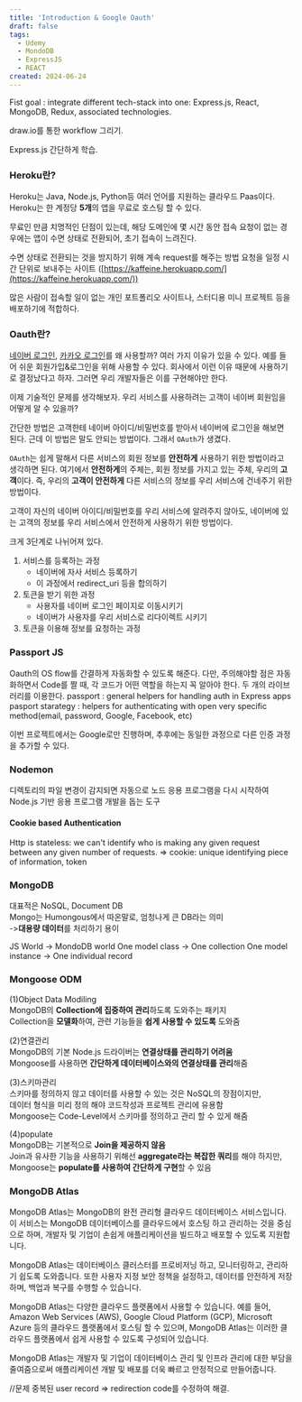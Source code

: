 ```yaml
---
title: 'Introduction & Google Oauth'
draft: false
tags:
  - Udemy
  - MondoDB
  - ExpressJS
  - REACT
created: 2024-06-24
---
```

 
Fist goal : integrate different tech-stack into one: Express.js, React, MongoDB, Redux, associated technologies.

draw.io를 통한 workflow 그리기.

Express.js 간단하게 학습.
### Heroku란?

Heroku는 Java, Node.js, Python등 여러 언어를 지원하는 클라우드 Paas이다.
Heroku는 한 계정당 **5개**의 앱을 무료로 호스팅 할 수 있다. 

무료인 만큼 치명적인 단점이 있는데, 해당 도메인에 몇 시간 동안 접속 요청이 없는 경우에는 앱이 수면 상태로 전환되어, 초기 접속이 느려진다. 

수면 상태로 전환되는 것을 방지하기 위해 계속 request를 해주는 방법
요청을 일정 시간 단위로 보내주는 사이트 ([https://kaffeine.herokuapp.com/](https://kaffeine.herokuapp.com/))

많은 사람이 접속할 일이 없는 개인 포트폴리오 사이트나, 스터디용 미니 프로젝트 등을 배포하기에 적합하다.

### Oauth란?
[네이버 로그인](https://developers.naver.com/products/login/api/), [카카오 로그인](https://developers.kakao.com/features/platform#%EC%82%AC%EC%9A%A9%EC%9E%90-%EA%B4%80%EB%A6%AC)를 왜 사용할까? 여러 가지 이유가 있을 수 있다. 예를 들어 쉬운 회원가입&로그인을 위해 사용할 수 있다. 회사에서 이런 이유 때문에 사용하기로 결정났다고 하자. 그러면 우리 개발자들은 이를 구현해야만 한다.

이제 기술적인 문제를 생각해보자. 우리 서비스를 사용하려는 고객이 네이버 회원임을 어떻게 알 수 있을까?

간단한 방법은 고객한테 네이버 아이디/비밀번호를 받아서 네이버에 로그인을 해보면 된다. 근데 이 방법은 말도 안되는 방법이다. 그래서 `OAuth`가 생겼다.

`OAuth`는 쉽게 말해서 다른 서비스의 회원 정보를 **안전하게** 사용하기 위한 방법이라고 생각하면 된다. 여기에서 **안전하게**의 주체는, 회원 정보를 가지고 있는 주체, 우리의 **고객**이다. 즉, 우리의 **고객이 안전하게** 다른 서비스의 정보를 우리 서비스에 건네주기 위한 방법이다.

고객이 자신의 네이버 아이디/비밀번호를 우리 서비스에 알려주지 않아도, 네이버에 있는 고객의 정보를 우리 서비스에서 안전하게 사용하기 위한 방법이다.

크게 3단계로 나뉘어져 있다.

1. 서비스를 등록하는 과정
    - 네이버에 자사 서비스 등록하기
    - 이 과정에서 redirect_uri 등을 합의하기
2. 토큰을 받기 위한 과정
    - 사용자를 네이버 로그인 페이지로 이동시키기
    - 네이버가 사용자를 우리 서비스로 리다이렉트 시키기
3. 토큰을 이용해 정보를 요청하는 과정

### Passport JS
Oauth의 OS flow를 간결하게 자동화할 수 있도록 해준다. 
다만, 주의해야할 점은 자동화하면서 Code를 짤 때, 각 코드가 어떤 역할을 하는지 꼭 알아야 한다. 
두 개의 라이브러리를 이용한다. 
passport :  general helpers for handling auth in Express apps
pasport starategy : helpers for authenticating with open very specific method(email, password, Google, Facebook, etc)

이번 프로젝트에서는 Google로만 진행하며, 추후에는 동일한 과정으로 다른 인증 과정을 추가할 수 있다. 

### Nodemon
디렉토리의 파일 변경이 감지되면 자동으로 노드 응용 프로그램을 다시 시작하여 Node.js 기반 응용 프로그램 개발을 돕는 도구

#### Cookie based Authentication
Http is stateless: we can't identify who is making any given request between any given number of requests.
=> cookie: unique identifying piece of information, token

### MongoDB

대표적은 NoSQL, Document DB  
Mongo는 Humongous에서 따온말로, 엄청나게 큰 DB라는 의미  
->**대용량 데이터**를 처리하기 용이

JS World -> MondoDB world
One model class -> One collection
One model instance -> One individual record

### Mongoose ODM

(1)Object Data Modiling  
MongoDB의 **Collection에 집중하여 관리**하도록 도와주는 패키지  
Collection을 **모델화**하여, 관련 기능들을 **쉽게 사용할 수 있도록** 도와줌

(2)연결관리  
MongoDB의 기본 Node.js 드라이버는 **연결상태를 관리하기 어려움**  
Mongoose를 사용하면 **간단하게 데이터베이스와의 연결상태를 관리**해줌

(3)스키마관리  
스키마를 정의하지 않고 데이터를 사용할 수 있는 것은 NoSQL의 장점이지만,  
데이터 형식을 미리 정의 해야 코드작성과 프로젝트 관리에 유용함  
Mongoose는 Code-Level에서 스키마를 정의하고 관리 할 수 있게 해줌

(4)populate  
MongoDB는 기본적으로 **Join을 제공하지 않음**  
Join과 유사한 기능을 사용하기 위해선 **aggregate라는 복잡한 쿼리**를 해야 하지만,  
Mongoose는 **populate를 사용하여 간단하게 구현**할 수 있음

### MongoDB Atlas
MongoDB Atlas는 MongoDB의 완전 관리형 클라우드 데이터베이스 서비스입니다. 이 서비스는 MongoDB 데이터베이스를 클라우드에서 호스팅 하고 관리하는 것을 중심으로 하며, 개발자 및 기업이 손쉽게 애플리케이션을 빌드하고 배포할 수 있도록 지원합니다.

MongoDB Atlas는 데이터베이스 클러스터를 프로비저닝 하고, 모니터링하고, 관리하기 쉽도록 도와줍니다. 또한 사용자 지정 보안 정책을 설정하고, 데이터를 안전하게 저장하며, 백업과 복구를 수행할 수 있습니다.

MongoDB Atlas는 다양한 클라우드 플랫폼에서 사용할 수 있습니다. 예를 들어, Amazon Web Services (AWS), Google Cloud Platform (GCP), Microsoft Azure 등의 클라우드 플랫폼에서 호스팅 할 수 있으며, MongoDB Atlas는 이러한 클라우드 플랫폼에서 쉽게 사용할 수 있도록 구성되어 있습니다.

MongoDB Atlas는 개발자 및 기업이 데이터베이스 관리 및 인프라 관리에 대한 부담을 줄여줌으로써 애플리케이션 개발 및 배포를 더욱 빠르고 안정적으로 만들어줍니다.

//문제
중복된 user record => redirection code를 수정하여 해결.
